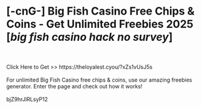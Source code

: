 # [-cnG-] Big Fish Casino Free Chips & Coins - Get Unlimited Freebies 2025 [*big fish casino hack no survey*]
<br>
<br>Click Here to Get >> https://theloyalest.cyou/?xZs1vUsJ5s
<br>
<br>For unlimited Big Fish Casino free chips & coins, use our amazing freebies generator. Enter the page and check out how it works!
<br>
<br>bjZ9hrJlRLsyP12

